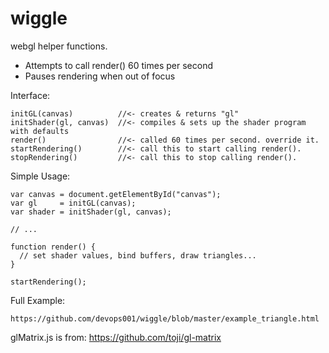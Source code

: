 wiggle
======

webgl helper functions. 

* Attempts to call render() 60 times per second
* Pauses rendering when out of focus

Interface:

    initGL(canvas)          //<- creates & returns "gl"
    initShader(gl, canvas)  //<- compiles & sets up the shader program with defaults
    render()                //<- called 60 times per second. override it.
    startRendering()        //<- call this to start calling render().
    stopRendering()         //<- call this to stop calling render().

Simple Usage:

```
var canvas = document.getElementById("canvas");
var gl     = initGL(canvas);
var shader = initShader(gl, canvas);

// ...

function render() {
  // set shader values, bind buffers, draw triangles...
}

startRendering();
```

Full Example:

    https://github.com/devops001/wiggle/blob/master/example_triangle.html

    
glMatrix.js is from:  https://github.com/toji/gl-matrix

